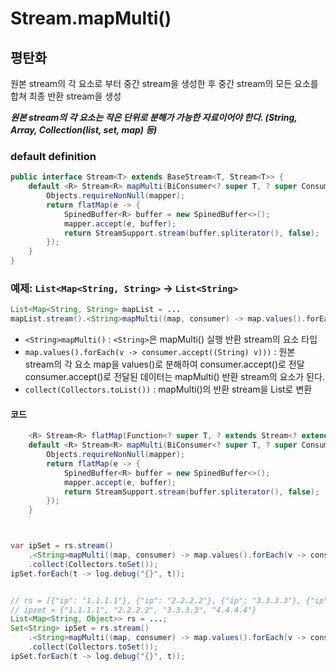 # Stream.mapMulti()


## 평탄화
원본 stream의 각 요소로 부터 중간 stream을 생성한 후 중간 stream의 모든 요소를 합쳐 최종 반환 stream을 생성

***원본 stream의 각 요소는 작은 단위로 분해가 가능한 자료이어야 한다. (String, Array, Collection(list, set, map) 등)***


### default definition
```java
public interface Stream<T> extends BaseStream<T, Stream<T>> {
	default <R> Stream<R> mapMulti(BiConsumer<? super T, ? super Consumer<R>> mapper) {
        Objects.requireNonNull(mapper);
        return flatMap(e -> {
            SpinedBuffer<R> buffer = new SpinedBuffer<>();
            mapper.accept(e, buffer);
            return StreamSupport.stream(buffer.spliterator(), false);
        });
    }
}
```

### 예제: `List<Map<String, String>` -> `List<String>`
```java
List<Map<String, String> mapList = ...
mapList.stream().<String>mapMulti((map, consumer) -> map.values().forEach(v -> consumer.accept((String) v))).collect(Collectors.toList());
```
- `<String>mapMulti()`
  : `<String>`은 mapMulti() 실행 반환 stream의 요소 타입
- `map.values().forEach(v -> consumer.accept((String) v)))`
  : 원본 stream의 각 요소 map을 values()로 분해하여 consumer.accept()로 전달
    consumer.accept()로 전달된 데이터는 mapMulti() 반환 stream의 요소가 된다.
- `collect(Collectors.toList())`
  : mapMulti()의 반환 stream을 List로 변환


#### 코드
```java
    <R> Stream<R> flatMap(Function<? super T, ? extends Stream<? extends R>> mapper);
    default <R> Stream<R> mapMulti(BiConsumer<? super T, ? super Consumer<R>> mapper) {
        Objects.requireNonNull(mapper);
        return flatMap(e -> {
            SpinedBuffer<R> buffer = new SpinedBuffer<>();
            mapper.accept(e, buffer);
            return StreamSupport.stream(buffer.spliterator(), false);
        });
    }



var ipSet = rs.stream()
	.<String>mapMulti((map, consumer) -> map.values().forEach(v -> consumer.accept((String) v)))
	.collect(Collectors.toSet());
ipSet.forEach(t -> log.debug("{}", t));


// rs = [{"ip": "1.1.1.1"}, {"ip": "2.2.2.2"}, {"ip": "3.3.3.3"}, {"ip": "4.4.4.4"}]
// ipset = {"1.1.1.1", "2.2.2.2", "3.3.3.3", "4.4.4.4"}
List<Map<String, Object>> rs = ...;
Set<String> ipSet = rs.stream()
	.<String>mapMulti((map, consumer) -> map.values().forEach(v -> consumer.accept((String) v)))
	.collect(Collectors.toSet());
ipSet.forEach(t -> log.debug("{}", t));
```